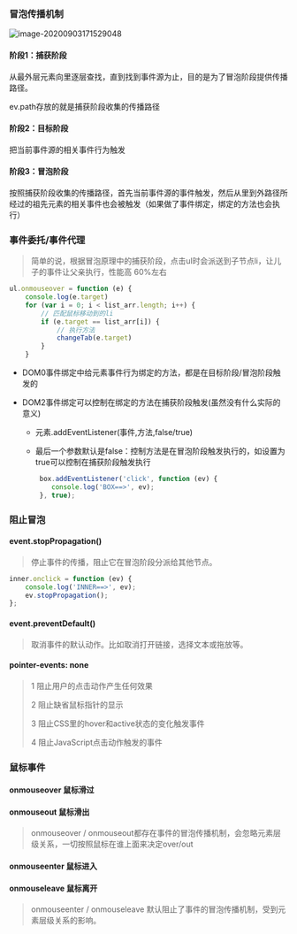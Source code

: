 ### 冒泡传播机制

![image-20200903171529048](https://i.loli.net/2020/09/03/XPgzAa346NOBFl8.png)

#### 阶段1：捕获阶段

从最外层元素向里逐层查找，直到找到事件源为止，目的是为了冒泡阶段提供传播路径。

ev.path存放的就是捕获阶段收集的传播路径

#### 阶段2：目标阶段

把当前事件源的相关事件行为触发

#### 阶段3：冒泡阶段

按照捕获阶段收集的传播路径，首先当前事件源的事件触发，然后从里到外路径所经过的祖先元素的相关事件也会被触发（如果做了事件绑定，绑定的方法也会执行）



### 事件委托/事件代理

> 简单的说，根据冒泡原理中的捕获阶段，点击ul时会派送到子节点li，让儿子的事件让父亲执行，性能高 60%左右

```js
ul.onmouseover = function (e) {
    console.log(e.target)
    for (var i = 0; i < list_arr.length; i++) {
        // 匹配鼠标移动到的li
        if (e.target == list_arr[i]) {
            // 执行方法
            changeTab(e.target)
        }
    }
```

- DOM0事件绑定中给元素事件行为绑定的方法，都是在目标阶段/冒泡阶段触发的 

- DOM2事件绑定可以控制在绑定的方法在捕获阶段触发(虽然没有什么实际的意义)

  - 元素.addEventListener(事件,方法,false/true)

  - 最后一个参数默认是false：控制方法是在冒泡阶段触发执行的，如设置为true可以控制在捕获阶段触发执行

    ```js
     box.addEventListener('click', function (ev) {
       	console.log('BOX==>', ev);
     }, true);
    ```

### 阻止冒泡

#### event.stopPropagation()

> 停止事件的传播，阻止它在冒泡阶段分派给其他节点。

```js
inner.onclick = function (ev) {
    console.log('INNER==>', ev);
    ev.stopPropagation();
};
```

#### event.preventDefault()

> 取消事件的默认动作。比如取消打开链接，选择文本或拖放等。

#### pointer-events: none

> 1 阻止用户的点击动作产生任何效果
>
> 2 阻止缺省鼠标指针的显示
>
> 3 阻止CSS里的hover和active状态的变化触发事件
>
> 4 阻止JavaScript点击动作触发的事件

### 鼠标事件

#### onmouseover 鼠标滑过

#### onmouseout 鼠标滑出

> onmouseover / onmouseout都存在事件的冒泡传播机制，会忽略元素层级关系，一切按照鼠标在谁上面来决定over/out

#### onmouseenter 鼠标进入

#### onmouseleave 鼠标离开

> onmouseenter / onmouseleave 默认阻止了事件的冒泡传播机制，受到元素层级关系的影响。